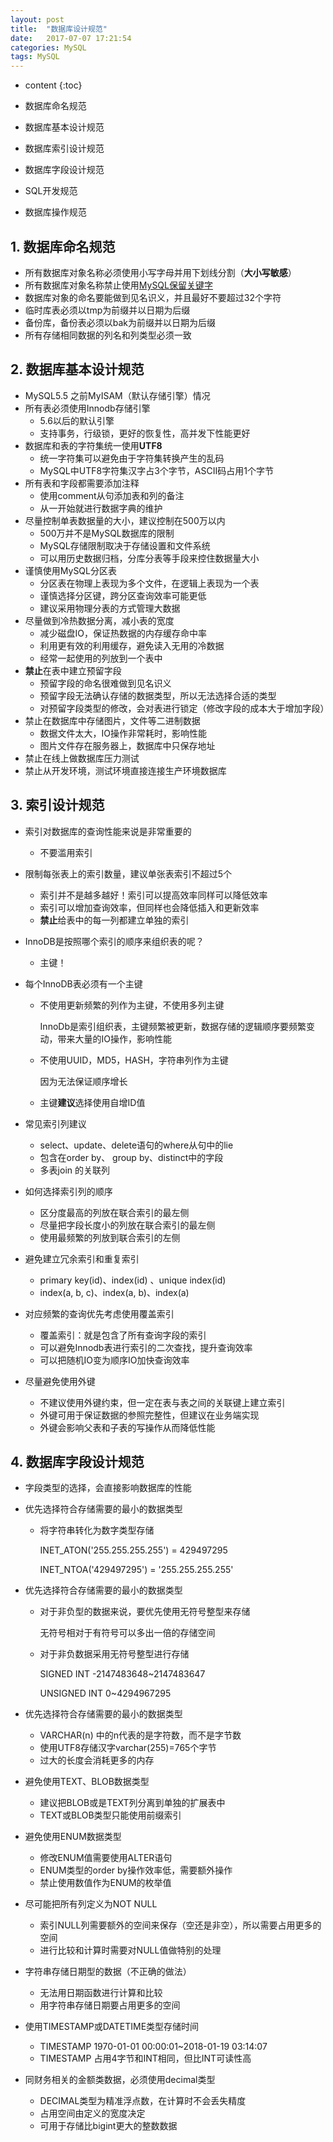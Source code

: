 ```yaml
---
layout: post
title:  "数据库设计规范"
date:   2017-07-07 17:21:54
categories: MySQL
tags: MySQL
---
```


* content
{:toc}


* 数据库命名规范
* 数据库基本设计规范
* 数据库索引设计规范
* 数据库字段设计规范
* SQL开发规范
* 数据库操作规范




## 1. 数据库命名规范

* 所有数据库对象名称必须使用小写字母并用下划线分割（**大小写敏感**）
* 所有数据库对象名称禁止使用[MySQL保留关键字](https://dev.mysql.com/doc/refman/5.7/en/keywords.html)
* 数据库对象的命名要能做到见名识义，并且最好不要超过32个字符
* 临时库表必须以tmp为前缀并以日期为后缀
* 备份库，备份表必须以bak为前缀并以日期为后缀
* 所有存储相同数据的列名和列类型必须一致



## 2. 数据库基本设计规范

* MySQL5.5 之前MyISAM（默认存储引擎）情况
* 所有表必须使用Innodb存储引擎
  * 5.6以后的默认引擎
  * 支持事务，行级锁，更好的恢复性，高并发下性能更好
* 数据库和表的字符集统一使用**UTF8**
  * 统一字符集可以避免由于字符集转换产生的乱码
  * MySQL中UTF8字符集汉字占3个字节，ASCII码占用1个字节
* 所有表和字段都需要添加注释
  * 使用comment从句添加表和列的备注
  * 从一开始就进行数据字典的维护
* 尽量控制单表数据量的大小，建议控制在500万以内
  * 500万并不是MySQL数据库的限制
  * MySQL存储限制取决于存储设置和文件系统
  * 可以用历史数据归档，分库分表等手段来控住数据量大小
* 谨慎使用MySQL分区表
  * 分区表在物理上表现为多个文件，在逻辑上表现为一个表
  * 谨慎选择分区键，跨分区查询效率可能更低
  * 建议采用物理分表的方式管理大数据
* 尽量做到冷热数据分离，减小表的宽度
  * 减少磁盘IO，保证热数据的内存缓存命中率
  * 利用更有效的利用缓存，避免读入无用的冷数据
  * 经常一起使用的列放到一个表中
* **禁止**在表中建立预留字段
  * 预留字段的命名很难做到见名识义
  * 预留字段无法确认存储的数据类型，所以无法选择合适的类型
  * 对预留字段类型的修改，会对表进行锁定（修改字段的成本大于增加字段）
* 禁止在数据库中存储图片，文件等二进制数据
  * 数据文件太大，IO操作非常耗时，影响性能
  * 图片文件存在服务器上，数据库中只保存地址
* 禁止在线上做数据库压力测试
* 禁止从开发环境，测试环境直接连接生产环境数据库





## 3. 索引设计规范

* 索引对数据库的查询性能来说是非常重要的

  * 不要滥用索引

* 限制每张表上的索引数量，建议单张表索引不超过5个

  * 索引并不是越多越好！索引可以提高效率同样可以降低效率
  * 索引可以增加查询效率，但同样也会降低插入和更新效率
  * **禁止**给表中的每一列都建立单独的索引

* InnoDB是按照哪个索引的顺序来组织表的呢？

  * 主键！

* 每个InnoDB表必须有一个主键

  * 不使用更新频繁的列作为主键，不使用多列主键

    InnoDb是索引组织表，主键频繁被更新，数据存储的逻辑顺序要频繁变动，带来大量的IO操作，影响性能

  * 不使用UUID，MD5，HASH，字符串列作为主键

    因为无法保证顺序增长

  * 主键**建议**选择使用自增ID值

* 常见索引列建议

  * select、update、delete语句的where从句中的lie
  * 包含在order by、 group by、distinct中的字段
  * 多表join 的关联列

* 如何选择索引列的顺序

  * 区分度最高的列放在联合索引的最左侧
  * 尽量把字段长度小的列放在联合索引的最左侧
  * 使用最频繁的列放到联合索引的左侧

* 避免建立冗余索引和重复索引

  * primary key(id)、index(id) 、unique index(id)
  * index(a, b, c)、index(a, b)、index(a)

* 对应频繁的查询优先考虑使用覆盖索引

  * 覆盖索引：就是包含了所有查询字段的索引
  * 可以避免Innodb表进行索引的二次查找，提升查询效率
  * 可以把随机IO变为顺序IO加快查询效率

* 尽量避免使用外键

  * 不建议使用外键约束，但一定在表与表之间的关联键上建立索引
  * 外键可用于保证数据的参照完整性，但建议在业务端实现
  * 外键会影响父表和子表的写操作从而降低性能



## 4. 数据库字段设计规范

* 字段类型的选择，会直接影响数据库的性能

* 优先选择符合存储需要的最小的数据类型

  * 将字符串转化为数字类型存储

    INET_ATON('255.255.255.255') = 429497295

    INET_NTOA('429497295') = '255.255.255.255'

* 优先选择符合存储需要的最小的数据类型

  * 对于非负型的数据来说，要优先使用无符号整型来存储

    无符号相对于有符号可以多出一倍的存储空间

  * 对于非负数据采用无符号整型进行存储

    SIGNED INT -2147483648~2147483647

    UNSIGNED INT 0~4294967295

* 优先选择符合存储需要的最小的数据类型

  * VARCHAR(n) 中的n代表的是字符数，而不是字节数
  * 使用UTF8存储汉字varchar(255)=765个字节
  * 过大的长度会消耗更多的内存

* 避免使用TEXT、BLOB数据类型

  * 建议把BLOB或是TEXT列分离到单独的扩展表中
  * TEXT或BLOB类型只能使用前缀索引

* 避免使用ENUM数据类型

  * 修改ENUM值需要使用ALTER语句
  * ENUM类型的order by操作效率低，需要额外操作
  * 禁止使用数值作为ENUM的枚举值

* 尽可能把所有列定义为NOT NULL

  * 索引NULL列需要额外的空间来保存（空还是非空），所以需要占用更多的空间
  * 进行比较和计算时需要对NULL值做特别的处理

* 字符串存储日期型的数据（不正确的做法）

  * 无法用日期函数进行计算和比较
  * 用字符串存储日期要占用更多的空间

* 使用TIMESTAMP或DATETIME类型存储时间

  * TIMESTAMP 1970-01-01 00:00:01~2018-01-19 03:14:07
  * TIMESTAMP 占用4字节和INT相同，但比INT可读性高

* 同财务相关的金额类数据，必须使用decimal类型

  * DECIMAL类型为精准浮点数，在计算时不会丢失精度
  * 占用空间由定义的宽度决定
  * 可用于存储比bigint更大的整数数据
